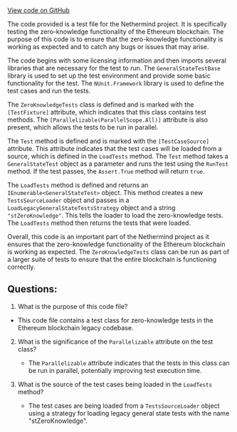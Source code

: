 [View code on GitHub](https://github.com/NethermindEth/nethermind/src/Nethermind/Ethereum.Blockchain.Legacy.Test/ZeroKnowledgeTests.cs)

The code provided is a test file for the Nethermind project. It is specifically testing the zero-knowledge functionality of the Ethereum blockchain. The purpose of this code is to ensure that the zero-knowledge functionality is working as expected and to catch any bugs or issues that may arise.

The code begins with some licensing information and then imports several libraries that are necessary for the test to run. The `GeneralStateTestBase` library is used to set up the test environment and provide some basic functionality for the test. The `NUnit.Framework` library is used to define the test cases and run the tests.

The `ZeroKnowledgeTests` class is defined and is marked with the `[TestFixture]` attribute, which indicates that this class contains test methods. The `[Parallelizable(ParallelScope.All)]` attribute is also present, which allows the tests to be run in parallel.

The `Test` method is defined and is marked with the `[TestCaseSource]` attribute. This attribute indicates that the test cases will be loaded from a source, which is defined in the `LoadTests` method. The `Test` method takes a `GeneralStateTest` object as a parameter and runs the test using the `RunTest` method. If the test passes, the `Assert.True` method will return `true`.

The `LoadTests` method is defined and returns an `IEnumerable<GeneralStateTest>` object. This method creates a new `TestsSourceLoader` object and passes in a `LoadLegacyGeneralStateTestsStrategy` object and a string `"stZeroKnowledge"`. This tells the loader to load the zero-knowledge tests. The `LoadTests` method then returns the tests that were loaded.

Overall, this code is an important part of the Nethermind project as it ensures that the zero-knowledge functionality of the Ethereum blockchain is working as expected. The `ZeroKnowledgeTests` class can be run as part of a larger suite of tests to ensure that the entire blockchain is functioning correctly.
## Questions: 
 1. What is the purpose of this code file?
   - This code file contains a test class for zero-knowledge tests in the Ethereum blockchain legacy codebase.

2. What is the significance of the `Parallelizable` attribute on the test class?
   - The `Parallelizable` attribute indicates that the tests in this class can be run in parallel, potentially improving test execution time.

3. What is the source of the test cases being loaded in the `LoadTests` method?
   - The test cases are being loaded from a `TestsSourceLoader` object using a strategy for loading legacy general state tests with the name "stZeroKnowledge".
